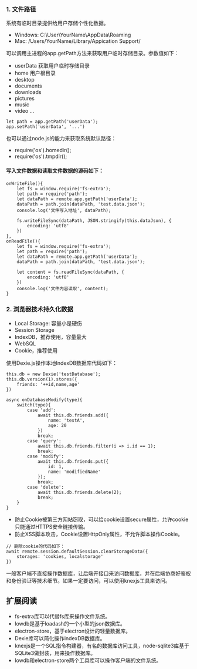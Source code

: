 
### 1. 文件路径

系统有临时目录提供给用户存储个性化数据。

- Windows: C:\User\YourName\AppData\Roaming
- Mac: /Users/YourName/Library/Appication Support/

可以调用主进程的app.getPath方法来获取用户临时存储目录。参数值如下：

- userData 获取用户临时存储目录
- home 用户根目录
- desktop
- documents
- downloads
- pictures
- music
- video
...


```
let path = app.getPath('userData');
app.setPath('userData', '...')
```

也可以通过node.js的能力来获取系统默认路径：

- require('os').homedir();
- require('os').tmpdir();

#### 写入文件数据和读取文件数据的源码如下：

```
onWriteFile(){
    let fs = window.require('fs-extra');
    let path = require('path');
    let dataPath = remote.app.getPath('userData');
    dataPath = path.join(dataPath, 'test.data.json');
    console.log('文件写入地址', dataPath);

    fs.writeFileSync(dataPath, JSON.stringify(this.dataJson), {
        encoding: 'utf8'
    })
},
onReadFile(){
    let fs = window.require('fs-extra');
    let path = require('path');
    let dataPath = remote.app.getPath('userData');
    dataPath = path.join(dataPath, 'test.data.json');

    let content = fs.readFileSync(dataPath, {
        encoding: 'utf8'
    })
    console.log('文件内容读取', content);
}
```


### 2. 浏览器技术持久化数据

- Local Storage: 容量小是硬伤
- Session Storage
- IndexDB，推荐使用，容量最大
- WebSQL
- Cookie，推荐使用

使用Dexie.js操作本地IndexDB数据库代码如下：

```
this.db = new Dexie('testDatabase');
this.db.version(1).stores({
    friends: '++id,name,age'
})

async onDatabaseModify(type){
    switch(type){
        case 'add':
            await this.db.friends.add({
                name: 'testA',
                age: 20
            })
            break;
        case 'query':
            await this.db.friends.filter(i => i.id == 1);
            break;
        case 'modify':
            await this.db.friends.put({
                id: 1,
                name: 'modifiedName'
            });
            break;
        case 'delete':
            await this.db.friends.delete(2);
            break;
    }
}
```

- 防止Cookie被第三方网站窃取，可以给cookie设置secure属性，允许cookie只能通过HTTPS安全链接传输。
- 防止XSS脚本攻击，Cookie设置HttpOnly属性，不允许脚本操作Cookie。

```
// 删除cookie的代码如下：
await remote.session.defaultSession.clearStorageData({
    storages: 'cookies, localstorage'
})
```

一般客户端不直接操作数据库，让后端开接口来访问数据库，并在后端协商好鉴权和身份验证等技术细节。如果一定要访问，可以使用knexjs工具来访问。

## 扩展阅读

- fs-extra库可以代替fs库来操作文件系统。
- lowdb是基于loadash的一个小型的json数据库。
- electron-store，基于electron设计的轻量数据库。
- Dexie库可以简化操作indexDB数据库。
- knexjs是一个SQL指令构建器，有名的数据库访问工具，node-sqlite3库基于SQLite3做封装，用来操作数据库。
- lowdb和electron-store两个工具库可以操作客户端的文件系统。